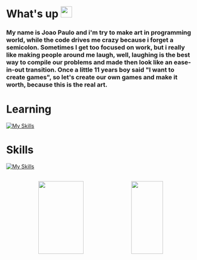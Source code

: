 # What's up <img src="https://images.emojiterra.com/google/noto-emoji/unicode-15/animated/1f44b.gif" width="30px">

### My name is Joao Paulo and i'm try to make art in programming world, while the code drives me crazy because i forget a semicolon. Sometimes I get too focused on work, but i really like making people around me laugh, well, laughing is the best way to compile our problems and made then look like an ease-in-out transition. Once a little 11 years boy said "I want to create games", so let's create our own games and make it worth, because this is the real art.

# Learning
[![My Skills](https://skillicons.dev/icons?i=react,nodejs,typescript,vuejs)](https://skillicons.dev)

# Skills
[![My Skills](https://skillicons.dev/icons?i=js,html,css,bootstrap,laravel,mysql,jquery,git,github)](https://skillicons.dev)

<br>

<div align="center">  
  <img width="49%" height="195px" src="https://github-readme-stats.vercel.app/api?username=joaoBrandaoRessoni&theme=dark&show_icons=true" /> 
  <img width="41%" height="195px" src="https://github-readme-stats.vercel.app/api/top-langs/?username=joaoBrandaoRessoni&layout=compact&hide_border=true&title_color=ff91a4&text_color=ff91a4&bg_color=0d1117" />
</div>

<!--
**joaoBrandaoRessoni/joaoBrandaoRessoni** is a ✨ _special_ ✨ repository because its `README.md` (this file) appears on your GitHub profile.

Here are some ideas to get you started:

- 🔭 I’m currently working on ...
- 🌱 I’m currently learning ...
- 👯 I’m looking to collaborate on ...
- 🤔 I’m looking for help with ...
- 💬 Ask me about ...
- 📫 How to reach me: ...
- 😄 Pronouns: ...
- ⚡ Fun fact: ...
-->
